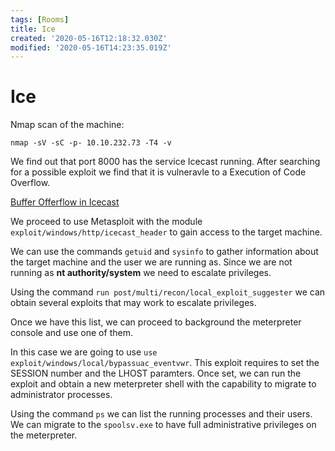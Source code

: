 ```yaml
---
tags: [Rooms]
title: Ice
created: '2020-05-16T12:18:32.030Z'
modified: '2020-05-16T14:23:35.019Z'
---
```


# Ice

Nmap scan of the machine:

```
nmap -sV -sC -p- 10.10.232.73 -T4 -v
```

We find out that port 8000 has the service Icecast running. After searching for a possible exploit we find that it is vulneravle to a Execution of Code Overflow.

[Buffer Offerflow in Icecast](https://www.cvedetails.com/cve/CVE-2004-1561/)

We proceed to use Metasploit with the module `exploit/windows/http/icecast_header` to gain access to the target machine.

We can use the commands `getuid` and `sysinfo` to gather information about the target machine and the user we are running as. Since we are not running as **nt authority/system** we need to escalate privileges.

Using the command `run post/multi/recon/local_exploit_suggester` we can obtain several exploits that may work to escalate privileges.

Once we have this list, we can proceed to background the meterpreter console and use one of them.

In this case we are going to use `use exploit/windows/local/bypassuac_eventvwr`. This exploit requires to set the SESSION number and the LHOST paramters. Once set, we can run the exploit and obtain a new meterpreter shell with the capability to migrate to administrator processes.

Using the command `ps` we can list the running processes and their users. We can migrate to the `spoolsv.exe` to have full administrative privileges on the meterpreter.






